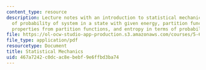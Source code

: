 ```yaml
---
content_type: resource
description: Lecture notes with an introduction to statistical mechanics and discussion
  of probability of system in a state with given energy, partition functions, thermodynamic
  properties from partition functions, and entropy in terms of probabilities and degeneracies.
file: https://ol-ocw-studio-app-production.s3.amazonaws.com/courses/5-60-thermodynamics-kinetics-spring-2008/467a7242c0dcac8ebebf9e6ffbd3ba74_lec_24.pdf
file_type: application/pdf
resourcetype: Document
title: Statistical Mechanics
uid: 467a7242-c0dc-ac8e-bebf-9e6ffbd3ba74
---
```

